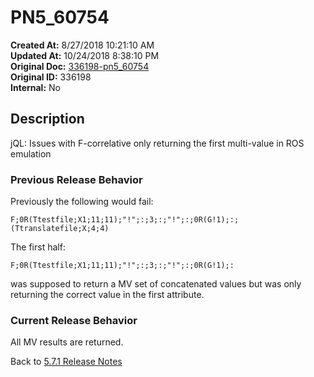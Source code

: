 # PN5_60754

**Created At:** 8/27/2018 10:21:10 AM  
**Updated At:** 10/24/2018 8:38:10 PM  
**Original Doc:** [336198-pn5_60754](https://docs.jbase.com/48420-5-7-1-release-notes/336198-pn5_60754)  
**Original ID:** 336198  
**Internal:** No  

## Description

jQL: Issues with F-correlative only returning the first multi-value in ROS emulation

### Previous Release Behavior

Previously the following would fail:

```
F;0R(Ttestfile;X1;11;11);"!";:;3;:;"!";:;0R(G!1);:;(Ttranslatefile;X;4;4)
```

The first half:

```
F;0R(Ttestfile;X1;11;11);"!";:;3;:;"!";:;0R(G!1);:
```

was supposed to return a MV set of concatenated values but was only returning the correct value in the first attribute.

### Current Release Behavior

All MV results are returned.

Back to [5.7.1 Release Notes](./../README.md)

